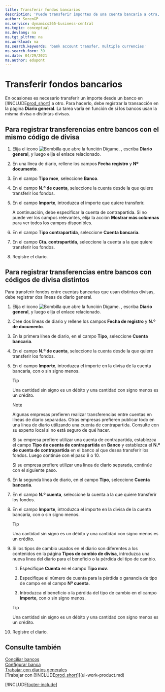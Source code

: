 ```yaml
---
title: Transferir fondos bancarios
description: 'Puede transferir importes de una cuenta bancaria a otra, con divisas distintas, registrando la transacción en el diario general.'
author: SorenGP
ms.service: dynamics365-business-central
ms.topic: conceptual
ms.devlang: na
ms.tgt_pltfrm: na
ms.workload: na
ms.search.keywords: 'bank account transfer, multiple currencies'
ms.search.form: 39
ms.date: 04/29/2021
ms.author: edupont
---
```

# <a name="transfer-bank-funds"></a>Transferir fondos bancarios

En ocasiones es necesario transferir un importe desde un banco en [!INCLUDE[prod_short](includes/prod_short.md)] a otro. Para hacerlo, debe registrar la transacción en la página **Diario general**. La tarea varía en función de si los bancos usan la misma divisa o distintas divisas.

## <a name="to-post-a-transfer-between-bank-accounts-with-the-same-currency-code"></a>Para registrar transferencias entre bancos con el mismo código de divisa

1. Elija el icono ![Bombilla que abre la función Dígame.](media/ui-search/search_small.png "Dígame qué desea hacer") , escriba **Diario general**, y luego elija el enlace relacionado.
2. En una línea de diario, rellene los campos **Fecha registro** y **Nº documento**.
3. En el campo **Tipo mov**, seleccione **Banco**.
4. En el campo **N.º de cuenta**, seleccione la cuenta desde la que quiere transferir los fondos.
5. En el campo **Importe**, introduzca el importe que quiere transferir.

    A continuación, debe especificar la cuenta de contrapartida. Si no puede ver los campos relevantes, elija la acción **Mostrar más columnas** para ver todos los campos disponibles.
6. En el campo **Tipo contrapartida**, seleccione **Cuenta bancaria**.
7. En el campo **Cta. contrapartida**, seleccione la cuenta a la que quiere transferir los fondos.
8. Registre el diario.

## <a name="to-post-a-transfer-between-bank-accounts-with-different-currency-codes"></a>Para registrar transferencias entre bancos con códigos de divisa distintos

Para transferir fondos entre cuentas bancarias que usan distintas divisas, debe registrar dos líneas de diario general.

1. Elija el icono ![Bombilla que abre la función Dígame.](media/ui-search/search_small.png "Dígame qué desea hacer") , escriba **Diario general**, y luego elija el enlace relacionado.
2. Cree dos líneas de diario y rellene los campos **Fecha de registro** y **N.º de documento**.
3. En la primera línea de diario, en el campo **Tipo**, seleccione **Cuenta bancaria**.
4. En el campo **N.º de cuenta**, seleccione la cuenta desde la que quiere transferir los fondos.
5. En el campo **Importe**, introduzca el importe en la divisa de la cuenta bancaria, con o sin signo menos.

    > [!TIP]
    > Una cantidad sin signo es un débito y una cantidad con signo menos es un crédito.

    > [!NOTE]
    > Algunas empresas prefieren realizar transferencias entre cuentas en líneas de diario separadas. Otras empresas prefieren publicar todo en una línea de diario utilizando una cuenta de contrapartida. Consulte con su experto local si no está seguro de qué hacer.
    >
    > Si su empresa prefiere utilizar una cuenta de contrapartida, establezca el campo **Tipo de cuenta de contrapartida** en **Banco** y establezca el **N.º de cuenta de contrapartida** en el banco al que desea transferir los fondos. Luego continúe con el paso 9 o 10.
    >
    > Si su empresa prefiere utilizar una línea de diario separada, continúe con el siguiente paso.
6. En la segunda línea de diario, en el campo **Tipo**, seleccione **Cuenta bancaria**.
7. En el campo **N.º cuenta**, seleccione la cuenta a la que quiere transferir los fondos.
8. En el campo **Importe**, introduzca el importe en la divisa de la cuenta bancaria, con o sin signo menos.

    > [!TIP]
    > Una cantidad sin signo es un débito y una cantidad con signo menos es un crédito.
9. Si los tipos de cambio usados en el diario son diferentes a los contenidos en la página **Tipos de cambio de divisa**, introduzca una nueva línea del diario para el beneficio o la pérdida del tipo de cambio.  

    1. Especifique **Cuenta** en el campo **Tipo mov**.  

    2. Especifique el número de cuenta para la pérdida o ganancia de tipo de campo en el campo **Nº cuenta**.  

    3. Introduzca el beneficio o la pérdida del tipo de cambio en el campo **Importe**, con o sin signo menos.

    > [!TIP]
    > Una cantidad sin signo es un débito y una cantidad con signo menos es un crédito.
10. Registre el diario.

## <a name="see-also"></a>Consulte también

[Conciliar bancos](bank-manage-bank-accounts.md)  
[Configurar banca](bank-setup-banking.md)  
[Trabajar con diarios generales](ui-work-general-journals.md)  
[Trabajar con [!INCLUDE[prod_short](includes/prod_short.md)]](ui-work-product.md)


[!INCLUDE[footer-include](includes/footer-banner.md)]